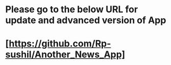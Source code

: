 # Please go to the below URL for update and advanced version of App
# [https://github.com/Rp-sushil/Another_News_App]


